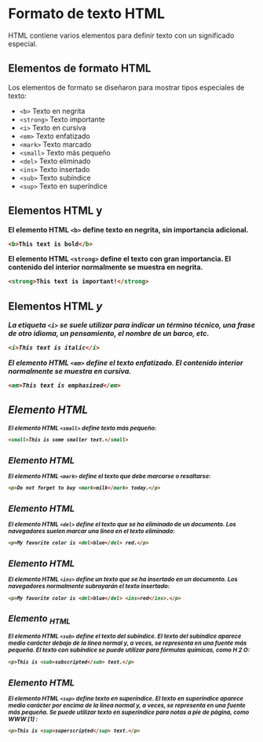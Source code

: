 # Formato de texto HTML

HTML contiene varios elementos para definir texto con un significado especial.

## Elementos de formato HTML
Los elementos de formato se diseñaron para mostrar tipos especiales de texto:

- `<b>` Texto en negrita
- `<strong>` Texto importante
- `<i>` Texto en cursiva
- `<em>` Texto enfatizado
- `<mark>` Texto marcado
- `<small>` Texto más pequeño
- `<del>` Texto eliminado
- `<ins>` Texto insertado
- `<sub>` Texto subíndice
- `<sup>` Texto en superíndice

## Elementos HTML <b> y <strong>
El elemento HTML `<b>` define texto en negrita, sin importancia adicional.
```html
<b>This text is bold</b>
```
El elemento HTML `<strong>` define el texto con gran importancia. El contenido del interior normalmente se muestra en negrita.
```html
<strong>This text is important!</strong>
```

## Elementos HTML <i> y <em>

La etiqueta `<i>` se suele utilizar para indicar un término técnico, una frase de otro idioma, un pensamiento, el nombre de un barco, etc.
```html
<i>This text is italic</i>
```
El elemento HTML `<em>` define el texto enfatizado. El contenido interior normalmente se muestra en cursiva.
```html
<em>This text is emphasized</em>
```
## Elemento HTML <small>

El elemento HTML `<small>` define texto más pequeño:
```html
<small>This is some smaller text.</small>
```
## Elemento HTML <mark>
El elemento HTML `<mark>` define el texto que debe marcarse o resaltarse:
```html
<p>Do not forget to buy <mark>milk</mark> today.</p>
```
## Elemento HTML <del>
El elemento HTML `<del>` define el texto que se ha eliminado de un documento. Los navegadores suelen marcar una línea en el texto eliminado:
```html
<p>My favorite color is <del>blue</del> red.</p>
```
## Elemento HTML <ins>
El elemento HTML `<ins>` define un texto que se ha insertado en un documento. Los navegadores normalmente subrayarán el texto insertado:
```html
<p>My favorite color is <del>blue</del> <ins>red</ins>.</p>
```
## Elemento <sub> HTML

El elemento HTML `<sub>` define el texto del subíndice. El texto del subíndice aparece medio carácter debajo de la línea normal y, a veces, se representa en una fuente más pequeña. El texto con subíndice se puede utilizar para fórmulas químicas, como H 2 O:
```html
<p>This is <sub>subscripted</sub> text.</p>
```
## Elemento HTML <sup>
El elemento HTML `<sup>` define texto en superíndice. El texto en superíndice aparece medio carácter por encima de la línea normal y, a veces, se representa en una fuente más pequeña. Se puede utilizar texto en superíndice para notas a pie de página, como WWW [1] :
```html
<p>This is <sup>superscripted</sup> text.</p>
```